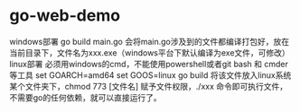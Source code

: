 # go-web-demo
windows部署
go build main.go
会将main.go涉及到的文件都编译打包好，放在当前目录下，文件名为xxx.exe（windows平台下默认编译为exe文件，可修改）
linux部署 必须用windows的cmd，不能使用powershell或者git bash 和 cmder等工具
set GOARCH=amd64
set GOOS=linux
go build
将该文件放入linux系统某个文件夹下，chmod 773 [文件名] 赋予文件权限，./xxx 命令即可执行文件，不需要go的任何依赖，就可以直接运行了。